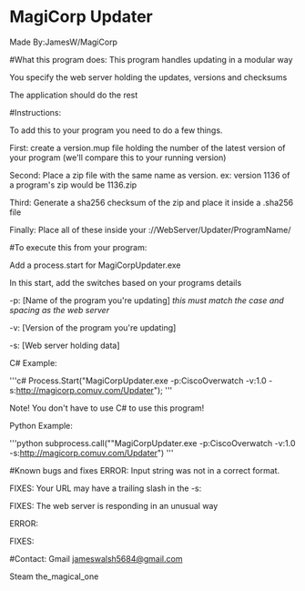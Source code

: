 # MagiCorp Updater
Made By:JamesW/MagiCorp

#What this program does: 
This program handles updating in a modular way

You specify the web server holding the updates, versions and checksums

The application should do the rest


#Instructions:

To add this to your program you need to do a few things.

First: create a version.mup file holding the number of the latest version of your program (we'll compare this to your running version)

Second: Place a zip file with the same name as version. ex: version 1136 of a program's zip would be 1136.zip 

Third: Generate a sha256 checksum of the zip and place it inside a <version>.sha256 file

Finally: Place all of these inside your ://WebServer/Updater/ProgramName/


#To execute this from your program: 

Add a process.start for MagiCorpUpdater.exe

In this start, add the switches based on your programs details

-p: [Name of the program you're updating] _this must match the case and spacing as the web server_

-v: [Version of the program you're updating]

-s: [Web server holding data]


C# Example: 

'''c#
Process.Start("MagiCorpUpdater.exe -p:CiscoOverwatch -v:1.0 -s:http://magicorp.comuv.com/Updater");
'''

Note! You don't have to use C# to use this program!

Python Example:

'''python
subprocess.call(""MagiCorpUpdater.exe -p:CiscoOverwatch -v:1.0 -s:http://magicorp.comuv.com/Updater")
'''

#Known bugs and fixes
ERROR: Input string was not in a correct format.

FIXES: Your URL may have a trailing slash in the -s:

FIXES: The web server is responding in an unusual way


ERROR: 

FIXES:

#Contact: 
Gmail
jameswalsh5684@gmail.com


Steam
the_magical_one

